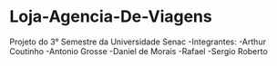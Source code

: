 # Loja-Agencia-De-Viagens
Projeto do 3° Semestre da Universidade Senac
-Integrantes:
-Arthur Coutinho
-Antonio Grosse
-Daniel de Morais
-Rafael
-Sergio Roberto

